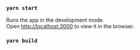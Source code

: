 ### `yarn start`

Runs the app in the development mode.<br />
Open [http://localhost:3000](http://localhost:3000) to view it in the browser.

### `yarn build`
